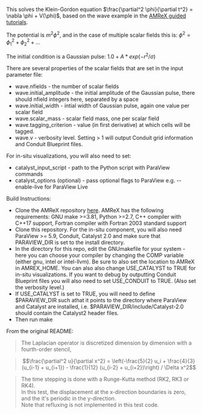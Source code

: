 This solves the Klein-Gordon equation $\frac{\partial^2 \phi}{\partial t^2} = \nabla \phi + V(\phi)$, based on the wave example in the [AMReX guided tutorials](https://github.com/AMReX-Codes/amrex-tutorials). 

The potential is $m^2 \phi^2$, and in the case of multiple scalar fields this is: $\phi^2 = \phi_1^2 + \phi_2^2 + ...$

The initial condition is a Gaussian pulse: $1.0 + A * exp(-r^2/\sigma)$


There are several properties of the scalar fields that are set in the input parameter file:
* wave.nfields - the number of scalar fields
* wave.initial_amplitude - the initial amplitude of the Gaussian pulse, there should nfield integers here, separated by a space
* wave.initial_width - intial width of Gaussian pulse, again one value per scalar field
* wave.scalar_mass - scalar field mass, one per scalar field
* wave.tagging_criterion - value (in first derivative) at which cells will be tagged. 
* wave.v - verbosity level. Setting > 1 will output Conduit grid information and Conduit Blueprint files. 

For in-situ visualizations, you will also need to set:
* catalyst_input_script - path to the Python script with ParaView commands
* catalyst_options (optional) - pass optional flags to ParaView e.g. --enable-live for ParaView Live



Build Instructions: 
* Clone the AMReX repository [here](https://github.com/AMReX-Codes/amrex). AMReX has the following requirements: GNU make >=3.81, Python >=2.7, C++ compiler with C++17 support, Fortran compiler with Fortran 2003 standard support
* Clone this repository. For the in-situ component, you will also need ParaView >= 5.9, Conduit, Catalyst 2.0 and make sure that PARAVIEW_DIR is set to the install directory. 
* In the directory for this repo, edit the GNUmakefile for your system - here you can choose your compiler by changing the COMP variable (either gnu, intel or intel-llvm). Be sure to also set the location to AMReX in AMREX_HOME. You can also also change USE_CATALYST to TRUE for in-situ visualizations. If you want to debug by outputting Conduit Blueprint files you will also need to set USE_CONDUIT to TRUE. (Also set the verbosity level.)
* If USE_CATALYST is set to TRUE, you will need to define $PARAVIEW_DIR such athat it points to the directory where ParaView and Catalyst are installed, i.e. $PARAVIEW_DIR/include/Catalyst-2.0 should contain the Catalyst2 header files. 
* Then run make 


From the original README: 

>The Laplacian operator is discretized dimension by dimension with a fourth-order stencil,

>$$\frac{\partial^2 u}{\partial x^2} = \left(-\frac{5}{2} u_i + \frac{4}{3} (u_{i-1} + u_{i+1}) - \frac{1}{12} (u_{i-2} + u_{i+2})\right) / \Delta x^2$$

>The time stepping is done with a Runge-Kutta method (RK2, RK3 or RK4).  
>In this test, the displacement at the x-direction boundaries is zero, and the it's periodic in the y-direction.  
>Note that refluxing is not implemented in this test code.
